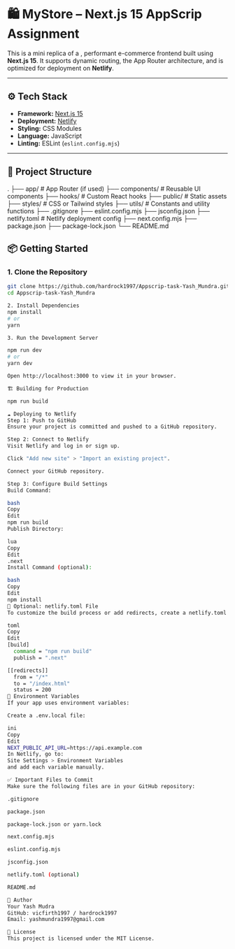 <!-- This is a [Next.js](https://nextjs.org) project bootstrapped with [`create-next-app`](https://nextjs.org/docs/app/api-reference/cli/create-next-app).

## Getting Started

First, run the development server:

```bash
npm run dev
# or
yarn dev
# or
pnpm dev
# or
bun dev
```

Open [http://localhost:3000](http://localhost:3000) with your browser to see the result.

You can start editing the page by modifying `app/page.js`. The page auto-updates as you edit the file.

This project uses [`next/font`](https://nextjs.org/docs/app/building-your-application/optimizing/fonts) to automatically optimize and load [Geist](https://vercel.com/font), a new font family for Vercel.

## Learn More

To learn more about Next.js, take a look at the following resources:

- [Next.js Documentation](https://nextjs.org/docs) - learn about Next.js features and API.
- [Learn Next.js](https://nextjs.org/learn) - an interactive Next.js tutorial.

You can check out [the Next.js GitHub repository](https://github.com/vercel/next.js) - your feedback and contributions are welcome!

## Deploy on Vercel

The easiest way to deploy your Next.js app is to use the [Vercel Platform](https://vercel.com/new?utm_medium=default-template&filter=next.js&utm_source=create-next-app&utm_campaign=create-next-app-readme) from the creators of Next.js.

Check out our [Next.js deployment documentation](https://nextjs.org/docs/app/building-your-application/deploying) for more details. -->




























# 🛍️ MyStore – Next.js 15 AppScrip Assignment

This is a mini replica of a , performant e-commerce frontend built using **Next.js 15**. It supports dynamic routing, the App Router architecture, and is optimized for deployment on **Netlify**.

---

## ⚙️ Tech Stack

- **Framework:** [Next.js 15](https://nextjs.org/)
- **Deployment:** [Netlify](https://www.netlify.com/)
- **Styling:** CSS Modules
- **Language:** JavaScript
- **Linting:** ESLint (`eslint.config.mjs`)

---

## 📁 Project Structure

.
├── app/ # App Router (if used)
├── components/ # Reusable UI components
├── hooks/ # Custom React hooks
├── public/ # Static assets
├── styles/ # CSS or Tailwind styles
├── utils/ # Constants and utility functions
├── .gitignore
├── eslint.config.mjs
├── jsconfig.json
├── netlify.toml # Netlify deployment config
├── next.config.mjs
├── package.json
├── package-lock.json
└── README.md

## 📦 Getting Started

### 1. Clone the Repository

```bash
git clone https://github.com/hardrock1997/Appscrip-task-Yash_Mundra.git
cd Appscrip-task-Yash_Mundra

2. Install Dependencies
npm install
# or
yarn

3. Run the Development Server

npm run dev
# or
yarn dev

Open http://localhost:3000 to view it in your browser.

🏗️ Building for Production

npm run build

☁️ Deploying to Netlify
Step 1: Push to GitHub
Ensure your project is committed and pushed to a GitHub repository.

Step 2: Connect to Netlify
Visit Netlify and log in or sign up.

Click "Add new site" > "Import an existing project".

Connect your GitHub repository.

Step 3: Configure Build Settings
Build Command:

bash
Copy
Edit
npm run build
Publish Directory:

lua
Copy
Edit
.next
Install Command (optional):

bash
Copy
Edit
npm install
🧩 Optional: netlify.toml File
To customize the build process or add redirects, create a netlify.toml file in your project root:

toml
Copy
Edit
[build]
  command = "npm run build"
  publish = ".next"

[[redirects]]
  from = "/*"
  to = "/index.html"
  status = 200
🔐 Environment Variables
If your app uses environment variables:

Create a .env.local file:

ini
Copy
Edit
NEXT_PUBLIC_API_URL=https://api.example.com
In Netlify, go to:
Site Settings > Environment Variables
and add each variable manually.

✅ Important Files to Commit
Make sure the following files are in your GitHub repository:

.gitignore

package.json

package-lock.json or yarn.lock

next.config.mjs

eslint.config.mjs

jsconfig.json

netlify.toml (optional)

README.md

🙌 Author
Your Yash Mudra
GitHub: vicfirth1997 / hardrock1997
Email: yashmundra1997@gmail.com

📄 License
This project is licensed under the MIT License.

